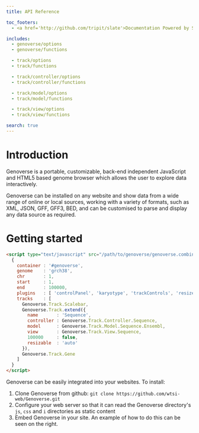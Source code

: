 ```yaml
---
title: API Reference

toc_footers:
  - <a href='http://github.com/tripit/slate'>Documentation Powered by Slate</a>

includes:
  - genoverse/options
  - genoverse/functions

  - track/options
  - track/functions

  - track/controller/options
  - track/controller/functions

  - track/model/options
  - track/model/functions

  - track/view/options
  - track/view/functions

search: true
---
```


# Introduction

Genoverse is a portable, customizable, back-end independent JavaScript and HTML5 based genome browser which allows the user to explore data interactively.

Genoverse can be installed on any website and show data from a wide range of online or local sources, working with a variety of formats, such as XML, JSON, GFF, GFF3, BED, and can be customised to parse and display any data source as required.

# Getting started

```html
<script type="text/javascript" src="/path/to/genoverse/genoverse.combined.js">
  {
    container : '#genoverse',
    genome    : 'grch38',
    chr       : 1,
    start     : 1,
    end       : 100000,
    plugins   : [ 'controlPanel', 'karyotype', 'trackControls', 'resizer', 'tooltips', 'fileDrop' ],
    tracks    : [
      Genoverse.Track.Scalebar,
      Genoverse.Track.extend({
        name       : 'Sequence',
        controller : Genoverse.Track.Controller.Sequence,
        model      : Genoverse.Track.Model.Sequence.Ensembl,
        view       : Genoverse.Track.View.Sequence,
        100000     : false,
        resizable  : 'auto'
      }),
      Genoverse.Track.Gene
    ]
  }
</script>
```

Genoverse can be easily integrated into your websites. To install:

1. Clone Genoverse from github: `git clone https://github.com/wtsi-web/Genoverse.git`
2. Configure your web server so that it can read the Genoverse directory's `js`, `css` and `i` directories as static content
3. Embed Genoverse in your site. An example of how to do this can be seen on the right.



